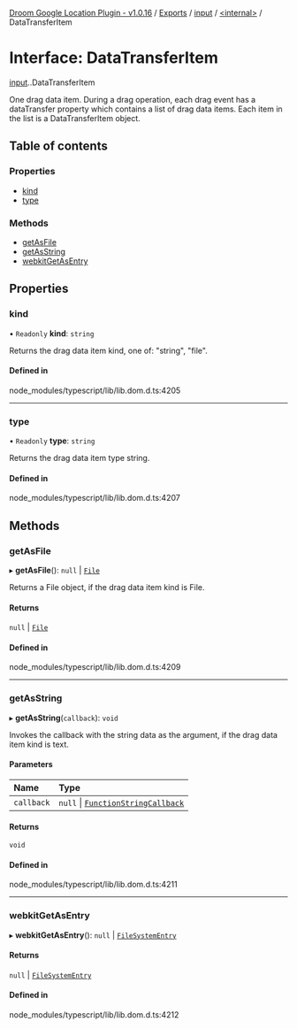 [Droom Google Location Plugin - v1.0.16](../README.md) / [Exports](../modules.md) / [input](../modules/input.md) / [<internal\>](../modules/input._internal_.md) / DataTransferItem

# Interface: DataTransferItem

[input](../modules/input.md).[<internal>](../modules/input._internal_.md).DataTransferItem

One drag data item. During a drag operation, each drag event has a dataTransfer property which contains a list of drag data items. Each item in the list is a DataTransferItem object.

## Table of contents

### Properties

- [kind](input._internal_.DataTransferItem.md#kind)
- [type](input._internal_.DataTransferItem.md#type)

### Methods

- [getAsFile](input._internal_.DataTransferItem.md#getasfile)
- [getAsString](input._internal_.DataTransferItem.md#getasstring)
- [webkitGetAsEntry](input._internal_.DataTransferItem.md#webkitgetasentry)

## Properties

### kind

• `Readonly` **kind**: `string`

Returns the drag data item kind, one of: "string", "file".

#### Defined in

node_modules/typescript/lib/lib.dom.d.ts:4205

___

### type

• `Readonly` **type**: `string`

Returns the drag data item type string.

#### Defined in

node_modules/typescript/lib/lib.dom.d.ts:4207

## Methods

### getAsFile

▸ **getAsFile**(): ``null`` \| [`File`](../modules/input._internal_.md#file)

Returns a File object, if the drag data item kind is File.

#### Returns

``null`` \| [`File`](../modules/input._internal_.md#file)

#### Defined in

node_modules/typescript/lib/lib.dom.d.ts:4209

___

### getAsString

▸ **getAsString**(`callback`): `void`

Invokes the callback with the string data as the argument, if the drag data item kind is text.

#### Parameters

| Name | Type |
| :------ | :------ |
| `callback` | ``null`` \| [`FunctionStringCallback`](input._internal_.FunctionStringCallback.md) |

#### Returns

`void`

#### Defined in

node_modules/typescript/lib/lib.dom.d.ts:4211

___

### webkitGetAsEntry

▸ **webkitGetAsEntry**(): ``null`` \| [`FileSystemEntry`](../modules/input._internal_.md#filesystementry)

#### Returns

``null`` \| [`FileSystemEntry`](../modules/input._internal_.md#filesystementry)

#### Defined in

node_modules/typescript/lib/lib.dom.d.ts:4212
